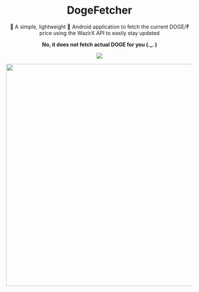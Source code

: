 <h1 align="center">DogeFetcher</h1>
<p align="center">🐶 A simple, lightweight 🤖 Android application to fetch the current DOGE/₹ price using the WazirX API to easily stay updated</p>
<p align="center"><b>No, it does not fetch actual DOGE for you (._. )</b></p>
<p align="center">
   <a href="https://github.com/bBSempai/IDM-Idle-Window-Fix/">
  <img src="https://shields-io-visitor-counter.herokuapp.com/badge?page=bBSempai.IDM-Idle-Window-Fix&color=006B54&logo=GitHub&logoColor=FFFFFF&label=Visits"/>
  </a>
</p>

<p align="center">
<img src="https://i.imgur.com/6gmZwyc.png" height="600" />
</P
